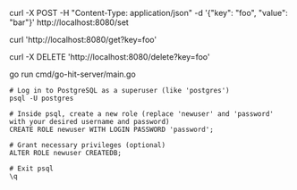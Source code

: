 curl -X POST -H "Content-Type: application/json" -d '{"key": "foo", "value": "bar"}' http://localhost:8080/set

curl 'http://localhost:8080/get?key=foo'

curl -X DELETE 'http://localhost:8080/delete?key=foo'   

go run cmd/go-hit-server/main.go


```pg
# Log in to PostgreSQL as a superuser (like 'postgres')
psql -U postgres

# Inside psql, create a new role (replace 'newuser' and 'password' with your desired username and password)
CREATE ROLE newuser WITH LOGIN PASSWORD 'password';

# Grant necessary privileges (optional)
ALTER ROLE newuser CREATEDB;

# Exit psql
\q



```